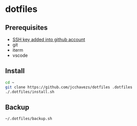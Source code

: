 # dotfiles

## Prerequisites

- [SSH key added into github account](https://help.github.com/en/articles/adding-a-new-ssh-key-to-your-github-account)
- git
- iterm
- vscode

## Install

```bash
cd ~
git clone https://github.com/jcchavezs/dotfiles .dotfiles
./.dotfiles/install.sh
```

## Backup

```bash
~/.dotfiles/backup.sh
```
